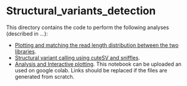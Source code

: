 # Structural_variants_detection
This directory contains the code to perform the following analyses (described in ...):
* [Plotting and matching the read length distribution between the two libraries](https://github.com/Melkrewi/Structural_variants_detection/blob/1222ffcdc91b8e14f6de96e2c38bd0ecc455e7be/match_read_length_distribution.md).
* [Structural variant calling using cuteSV and sniffles](https://github.com/Melkrewi/Structural_variants_detection/blob/1222ffcdc91b8e14f6de96e2c38bd0ecc455e7be/Structural_variant_calling.md).
* [Analysis and Interactive plotting](https://github.com/Melkrewi/Structural_variants_detection/blob/e55f6b0b63a9fea9b495d43723c0a2f468f1f2aa/rearrangements_project_interactive_plotting.ipynb). This notebook can be uploaded an used on google colab. Links should be replaced if the files are generated from scratch. 





